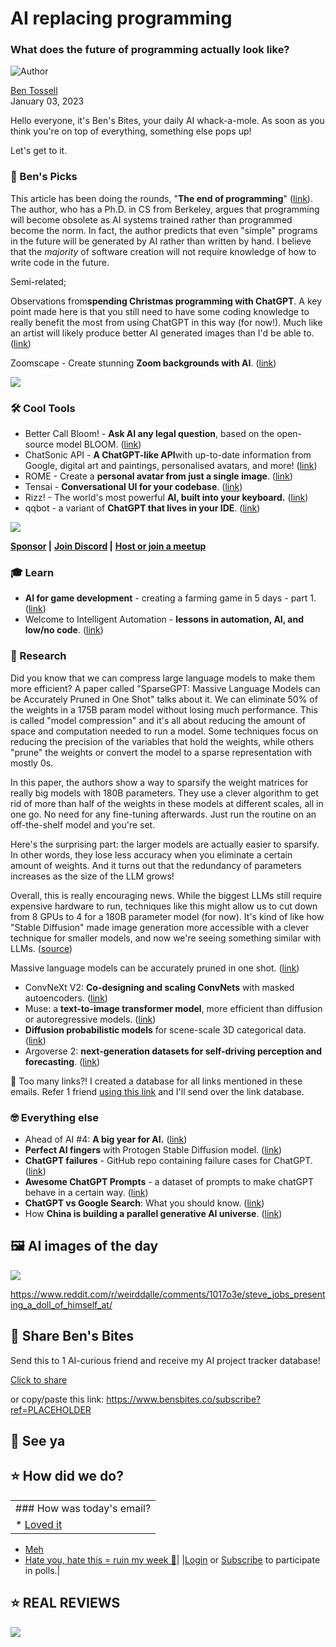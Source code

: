 # AI replacing programming

### What does the future of programming actually look like?

![Author](https://media.beehiiv.com/cdn-cgi/image/fit=scale-down,format=auto,onerror=redirect,quality=80/uploads/user/profile_picture/fc858b4d-39e3-4be1-abf4-2b55504e21a2/thumb_uJ4UYake_400x400.jpg)

[Ben Tossell](https://www.twitter.com/bentossell)\
January 03, 2023

Hello everyone, it's Ben's Bites, your daily AI whack-a-mole. As soon as you think you're on top of everything, something else pops up!

Let's get to it.

### **🤌 Ben's Picks**

This article has been doing the rounds, "**The end of programming**" ([link](https://cacm.acm.org/magazines/2023/1/267976-the-end-of-programming/fulltext)). The author, who has a Ph.D. in CS from Berkeley, argues that programming will become obsolete as AI systems trained rather than programmed become the norm. In fact, the author predicts that even "simple" programs in the future will be generated by AI rather than written by hand. I believe that the *majority* of software creation will not require knowledge of how to write code in the future.

Semi-related;

Observations from**spending Christmas programming with ChatGPT**. A key point made here is that you still need to have some coding knowledge to really benefit the most from using ChatGPT in this way (for now!). Much like an artist will likely produce better AI generated images than I'd be able to. ([link](https://twitter.com/danshipper/status/1609931358213935105))

Zoomscape - Create stunning **Zoom backgrounds with AI**. ([link](https://zoomscape.ai/))

![](https://media.beehiiv.com/cdn-cgi/image/fit=scale-down,format=auto,onerror=redirect,quality=80/uploads/asset/file/95287087-21e4-40cc-a92e-3c969a4c4bff/59834af6-1f68-4f62-b644-51e0ba744007.png)

### **🛠️ Cool Tools**

- Better Call Bloom! - **Ask AI any legal question**, based on the open-source model BLOOM. ([link](https://huggingface.co/spaces/tomrb/bettercallbloom))
- ChatSonic API - **A ChatGPT-like API**with up-to-date information from Google, digital art and paintings, personalised avatars, and more! ([link](https://twitter.com/samanyougarg/status/1609936305307414529))
- ROME - Create a **personal avatar from just a single image**. ([link](https://twitter.com/mervenoyann/status/1608832188690370560))
- Tensai - **Conversational UI for your codebase**. ([link](https://twitter.com/mathemagic1an/status/1610023513334878208))
- Rizz! - The world's most powerful **AI, built into your keyboard.** ([link](https://rizzai.com/))
- qqbot - a variant of **ChatGPT that lives in your IDE**. ([link](https://twitter.com/danlovesproofs/status/1610073694222848007))

![](https://media.beehiiv.com/cdn-cgi/image/fit=scale-down,format=auto,onerror=redirect,quality=80/uploads/asset/file/15f9c3be-2611-43c1-b93f-ea21ba2d2cb5/FlggfdQaUAMf9Uu.jpeg)

**[Sponsor](https://sponsor.bensbites.co/) |** **[Join Discord](https://discord.gg/qd92NKjDdE) |** [**Host or join a meetup**](https://meetups.bensbites.co/)

### **🎓 Learn**

- **AI for game development** - creating a farming game in 5 days - part 1. ([link](https://huggingface.co/blog/ml-for-games-1))
- Welcome to Intelligent Automation - **lessons in automation, AI, and low/no code**. ([link](https://kevinyang.substack.com/p/welcome-to-intelligent-automation))

### **🔬 Research**

Did you know that we can compress large language models to make them more efficient? A paper called "SparseGPT: Massive Language Models can be Accurately Pruned in One Shot" talks about it. We can eliminate 50% of the weights in a 175B param model without losing much performance. This is called "model compression" and it's all about reducing the amount of space and computation needed to run a model. Some techniques focus on reducing the precision of the variables that hold the weights, while others "prune" the weights or convert the model to a sparse representation with mostly 0s.

In this paper, the authors show a way to sparsify the weight matrices for really big models with 180B parameters. They use a clever algorithm to get rid of more than half of the weights in these models at different scales, all in one go. No need for any fine-tuning afterwards. Just run the routine on an off-the-shelf model and you're set.

Here's the surprising part: the larger models are actually easier to sparsify. In other words, they lose less accuracy when you eliminate a certain amount of weights. And it turns out that the redundancy of parameters increases as the size of the LLM grows!

Overall, this is really encouraging news. While the biggest LLMs still require expensive hardware to run, techniques like this might allow us to cut down from 8 GPUs to 4 for a 180B parameter model (for now). It's kind of like how "Stable Diffusion" made image generation more accessible with a clever technique for smaller models, and now we're seeing something similar with LLMs. ([source](https://twitter.com/mathemagic1an/status/1610159526598311936))

Massive language models can be accurately pruned in one shot. ([link](https://arxiv.org/abs/2301.00774))

- ConvNeXt V2: **Co-designing and scaling ConvNets** with masked autoencoders. ([link](https://arxiv.org/abs/2301.00808))
- Muse: a **text-to-image transformer model**, more efficient than diffusion or autoregressive models. ([link](https://arxiv.org/abs/2301.00704))
- **Diffusion probabilistic models** for scene-scale 3D categorical data. ([link](https://arxiv.org/abs/2301.00527))
- Argoverse 2: **next-generation datasets for self-driving perception and forecasting**. ([link](https://arxiv.org/abs/2301.00493))

👋 Too many links?! I created a database for all links mentioned in these emails. Refer 1 friend [using this link](https://www.bensbites.co/subscribe?ref=PLACEHOLDER) and I'll send over the link database.

### **🤓 Everything else**

- Ahead of AI #4: **A big year for AI.** ([link](https://magazine.sebastianraschka.com/p/ahead-of-ai-4-a-big-year-for-ai))
- **Perfect AI fingers** with Protogen Stable Diffusion model. ([link](https://www.youtube.com/watch?app=desktop\&v=pOxbRMZsLUM))
- **ChatGPT failures** - GitHub repo containing failure cases for ChatGPT. ([link](https://github.com/giuven95/chaptgt-failures))
- **Awesome ChatGPT Prompts** - a dataset of prompts to make chatGPT behave in a certain way. ([link](https://huggingface.co/datasets/fka/awesome-chatgpt-prompts/viewer/fka--awesome-chatgpt-prompts/train))
- **ChatGPT vs Google Search**: What you should know. ([link](https://bdtechtalks.com/2023/01/02/chatgpt-google-search/))
- How **China is building a parallel generative AI universe**. ([link](https://techcrunch.com/2022/12/31/how-china-is-building-a-parallel-generative-ai-universe/))

## **🖼 AI images of the day**

![](https://media.beehiiv.com/cdn-cgi/image/fit=scale-down,format=auto,onerror=redirect,quality=80/uploads/asset/file/1ac963b8-beb2-4c38-bee7-d054118adc40/l6wdqp0kdl9a1.jpg)

<https://www.reddit.com/r/weirddalle/comments/1017o3e/steve_jobs_presenting_a_doll_of_himself_at/>

## **🤗 Share Ben's Bites**

Send this to 1 AI-curious friend and receive my AI project tracker database!

[Click to share](https://www.bensbites.co/subscribe?ref=PLACEHOLDER)

or copy/paste this link: https://www.bensbites.co/subscribe?ref=PLACEHOLDER

## **👋 See ya**

## **⭐️ How did we do?**

||
|:---|
|### How was today's email?|
|\* [Loved it](https://www.bensbites.co/login)

- [Meh](https://www.bensbites.co/login)
- [Hate you, hate this = ruin my week 🥹](https://www.bensbites.co/login)|
  |[Login](https://www.bensbites.co/login) or [Subscribe](https://www.bensbites.co/subscribe) to participate in polls.|

## **⭐️ REAL** REVIEWS

![](https://media.beehiiv.com/cdn-cgi/image/fit=scale-down,format=auto,onerror=redirect,quality=80/uploads/asset/file/c8a91ecd-5477-493e-bb9d-9ed8f04bde24/Screenshot_2022-12-13_at_14.55.58.png)
